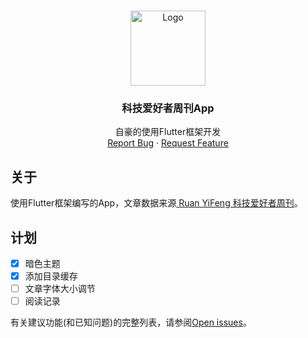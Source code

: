 <!-- Improved compatibility of back to top link: See: https://github.com/othneildrew/Best-README-Template/pull/73 -->
<a name="readme-top"></a>
<!--
*** Thanks for checking out the Best-README-Template. If you have a suggestion
*** that would make this better, please fork the repo and create a pull request
*** or simply open an issue with the tag "enhancement".
*** Don't forget to give the project a star!
*** Thanks again! Now go create something AMAZING! :D
-->

<!-- PROJECT LOGO -->
<br />
<div align="center">
  <a href="https://github.com/othneildrew/Best-README-Template">
    <img src="https://github.com/JeffersonHuang/Weekly/assets/47512530/70e81b95-5b60-4115-800d-ce82903002a5" alt="Logo" width="120" height="120">
  </a>

  <h3 align="center">科技爱好者周刊App</h3>

  <p align="center">
    自豪的使用Flutter框架开发
    <br />
    <a href="https://github.com/JeffersonHuang/Weekly/issues/new?labels=bug&template=bug-report---.md">Report Bug</a>
    ·
    <a href="https://github.com/JeffersonHuang/Weekly/issues/new?labels=enhancement&template=feature-request---.md">Request Feature</a>
  </p>
</div>



<!-- ABOUT THE PROJECT -->
## 关于

使用Flutter框架编写的App，文章数据来源[
Ruan YiFeng 科技爱好者周刊](https://github.com/ruanyf/weekly?tab=readme-ov-file)。



<!-- ROADMAP -->
## 计划

- [x] 暗色主题
- [x] 添加目录缓存
- [ ] 文章字体大小调节
- [ ] 阅读记录

有关建议功能(和已知问题)的完整列表，请参阅[Open issues](https://github.com/JeffersonHuang/Weekly/issues)。
